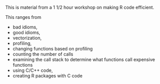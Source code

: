 This is material from a 1 1/2 hour workshop on making R code efficient.

This ranges from 
+ bad idioms, 
+ good idioms, 
+ vectorization, 
+ profiling, 
+ changing functions based on profiling
+ counting the number of calls
+ examining the call stack to determine what functions call expensive functions
+ using C/C++ code, 
+ creating R packages with C code